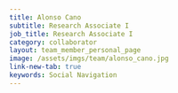 ```yaml
---
title: Alonso Cano
subtitle: Research Associate I
job_title: Research Associate I
category: collaborator
layout: team_member_personal_page
image: /assets/imgs/team/alonso_cano.jpg
link-new-tab: true
keywords: Social Navigation
---
```

<script>window.location.href = 'https://acanvil.com';</script>